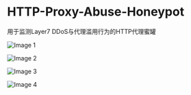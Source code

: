 # HTTP-Proxy-Abuse-Honeypot
用于监测Layer7 DDoS与代理滥用行为的HTTP代理蜜罐

![Image 1](https://www.freeimg.cn/i/2024/01/01/6591cb8a6d48c.jpg)

![Image 2](https://www.freeimg.cn/i/2024/01/01/6591cb8a43f8a.jpg)

![Image 3](https://www.freeimg.cn/i/2024/01/01/6591cb74e7122.jpg)

![Image 4](https://www.freeimg.cn/i/2024/01/01/6591cb749773b.jpg)
